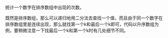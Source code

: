 统计一个数字在排序数组中出现的次数。

既然是排序数组，那么可以递归地用二分法去查找一个值，而且由于同一个数字在排序数组里是连续出现，那么就找第一个k和最后一个k即可，代码以升序数组为例，要稍微注意一下找最后一个k和第一个k时有几处细节不同。